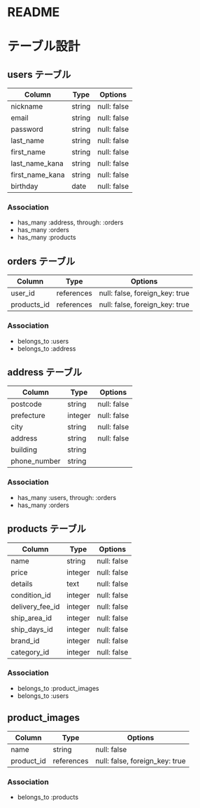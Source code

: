 # README

# テーブル設計

## users テーブル

| Column          | Type   | Options     |
| --------------- | ------ | ----------- |
| nickname        | string | null: false |
| email           | string | null: false |
| password        | string | null: false |
| last_name       | string | null: false |
| first_name      | string | null: false |
| last_name_kana  | string | null: false |
| first_name_kana | string | null: false |
| birthday        | date   | null: false |

### Association

- has_many :address, through: :orders
- has_many :orders
- has_many :products

## orders テーブル

| Column       | Type   | Options     |
| -------------| ------ | ----------- |
| user_id      | references | null: false, foreign_key: true |
| products_id  | references | null: false, foreign_key: true |

### Association

- belongs_to :users
- belongs_to :address


## address テーブル

| Column          | Type       | Options     |
| --------------- | ---------- | ----------- |
| postcode        | string     | null: false |
| prefecture      | integer    | null: false |
| city            | string     | null: false |
| address         | string     | null: false |
| building        | string     |             |
| phone_number    | string     |             |


### Association

- has_many :users, through: :orders
- has_many :orders

## products テーブル

| Column          | Type     | Options     |
| --------------- | -------- | ----------- |
| name            | string   | null: false |
| price           | integer  | null: false |
| details         | text     | null: false |
| condition_id    | integer  | null: false |
| delivery_fee_id | integer  | null: false |
| ship_area_id    | integer  | null: false |
| ship_days_id    | integer  | null: false |
| brand_id        | integer  | null: false |
| category_id     | integer  | null: false |

### Association

- belongs_to :product_images
- belongs_to :users

## product_images

| Column      | Type       | Options                        |
| ------------| ---------- | ------------------------------ |
| name        | string     | null: false                    |
| product_id  | references | null: false, foreign_key: true |

### Association

- belongs_to :products